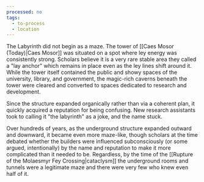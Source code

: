 ```yaml
---
processed: no
tags:
  - to-process
  - location
---
```

The Labyrinth did not begin as a maze. The tower of [[Caes Mosor (Today)|Caes Mosor]] was situated on a spot where ley energy was consistently strong. Scholars believe it is a very rare stable area they called a "lay anchor" which remains in place even as the ley lines shift around it. While the tower itself contained the public and showy spaces of the university, library, and government, the magic-rich caverns beneath the tower were cleared and converted to spaces dedicated to research and development.

Since the structure expanded organically rather than via a coherent plan, it quickly acquired a reputation for being confusing. New research assistants took to calling it "the labyrinth" as a joke, and the name stuck.

Over hundreds of years, as the underground structure expanded outward and downward, it became even more maze-like, though scholars at the time debated whether the builders were influenced subconsciously (or some argued, intentionally) by the name and reputation to make it more complicated than it needed to be. Regardless, by the time of the [[Rupture of the Molaesmyr Fey Crossing|cataclysm]] the underground rooms and tunnels were a legitimate maze and there were very few who knew even half of it.